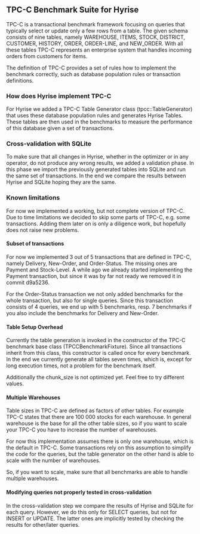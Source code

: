 ## TPC-C Benchmark Suite for Hyrise

TPC-C is a transactional benchmark framework focusing on queries that typically select or update only a few rows
from a table. The given schema consists of nine tables, namely WAREHOUSE, ITEMS, STOCK, DISTRICT, CUSTOMER, HISTORY,
ORDER, ORDER-LINE, and NEW_ORDER. With all these tables TPC-C represents an enterprise system
that handles incoming orders from customers for items.

The definition of TPC-C provides a set of rules how to implement the benchmark correctly,
such as database population rules or transaction definitions.

### How does Hyrise implement TPC-C

For Hyrise we added a TPC-C Table Generator class (tpcc::TableGenerator) that uses these database population rules and
generates Hyrise Tables. These tables are then used in the benchmarks to measure the performance of this database given
a set of transactions.


### Cross-validation with SQLite

To make sure that all changes in Hyrise, whether in the optimizer or in any operator,
do not produce any wrong results, we added a validation phase. In this phase we import the previously generated tables
into SQLite and run the same set of transactions.
In the end we compare the results between Hyrise and SQLite hoping they are the same.


### Known limitations

For now we implemented a working, but not complete version of TPC-C. Due to time limitations
we decided to skip some parts of TPC-C, e.g. some transactions. Adding them later on is only a diligence work,
but hopefully does not raise new problems.


#### Subset of transactions

For now we implemented 3 out of 5 transactions that are defined in TPC-C, namely Delivery, New-Order, and Order-Status.
The missing ones are Payment and Stock-Level. A while ago we already started implementing the Payment transaction,
but since it was by far not ready we removed it in commit d9a5236.

For the Order-Status transaction we not only added benchmarks for the whole transaction, but also for single queries.
Since this transaction consists of 4 queries, we end up with 5 benchmarks, resp. 7 benchmarks if you also include
the benchmarks for Delivery and New-Order.


#### Table Setup Overhead

Currently the table generation is invoked in the constructor of the TPC-C benchmark base class (TPCCBenchmarkFixture).
Since all transactions inherit from this class, this constructor is called once for every benchmark.
In the end we currently generate all tables seven times, which is, except for long execution times,
not a problem for the benchmark itself.

Additionally the chunk_size is not optimized yet. Feel free to try different values.


#### Multiple Warehouses

Table sizes in TPC-C are defined as factors of other tables. For example TPC-C states that there are 100 000 stocks
for each warehouse. In general warehouse is the base for all the other table sizes,
so if you want to scale your TPC-C you have to increase the number of warehouses.

For now this implementation assumes there is only one warehouse, which is the default in TPC-C.
Some transactions rely on this assumption to simplify the code for the queries,
but the table generator on the other hand is able to scale with the number of warehouses.

So, if you want to scale, make sure that all benchmarks are able to handle multiple warehouses.


#### Modifying queries not properly tested in cross-validation

In the cross-validation step we compare the results of Hyrise and SQLite for each query. However, we do this only
for SELECT queries, but not for INSERT or UPDATE. The latter ones are implicitly tested by checking the results for
other/later queries.